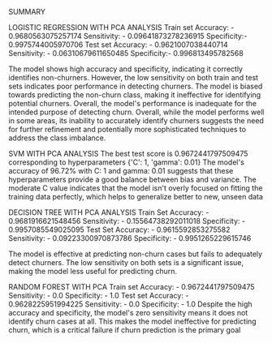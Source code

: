 SUMMARY

LOGISTIC REGRESSION WITH PCA
ANALYSIS
Train set Accuracy: - 0.9680563075257174 Sensitivity: - 0.09641873278236915 Specificity:- 0.9975744005970706
Test set Accuracy: - 0.9621007038440714 Sensitivity: - 0.06310679611650485 Specificity:- 0.996813495782568

The model shows high accuracy and specificity, indicating it correctly identifies non-churners. However, the low sensitivity on both train and test sets indicates poor performance in detecting churners. The model is biased towards predicting the non-churn class, making it ineffective for identifying potential churners. Overall, the model's performance is inadequate for the intended purpose of detecting churn.
Overall, while the model performs well in some areas, its inability to accurately identify churners suggests the need for further refinement and potentially more sophisticated techniques to address the class imbalance.

SVM WITH PCA
ANALYSIS
The best test score is 0.9672441797509475 corresponding to hyperparameters {'C': 1, 'gamma': 0.01}
The model's accuracy of 96.72% with C: 1 and gamma: 0.01 suggests that these hyperparameters provide a good balance between bias and variance. The moderate C value indicates that the model isn't overly focused on fitting the training data perfectly, which helps to generalize better to new, unseen data

DECISION TREE WITH PCA
ANALYSIS
Train Set Accuracy: - 0.9681916621548456 Sensitivity: - 0.15564738292011018 Specificity: - 0.9957085549025095
Test Set Accuracy: - 0.9615592853275582 Sensitivity: - 0.09223300970873786 Specificity: - 0.9951265229615746

The model is effective at predicting non-churn cases but fails to adequately detect churners. The low sensitivity on both sets is a significant issue, making the model less useful for predicting churn.

RANDOM FOREST WITH PCA
Train set Accuracy: - 0.9672441797509475 Sensitivity: - 0.0 Specificity: - 1.0
Test set Accuracy: - 0.9628225951994225 Sensitivity: - 0.0 Specificity: - 1.0
Despite the high accuracy and specificity, the model's zero sensitivity means it does not identify churn cases at all. This makes the model ineffective for predicting churn, which is a critical failure if churn prediction is the primary goal

